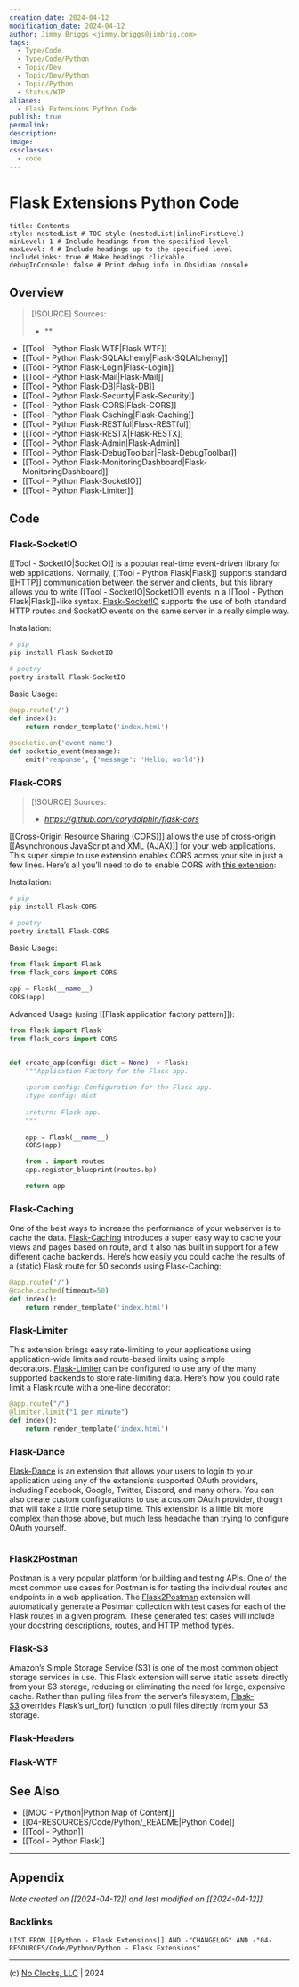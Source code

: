 ```yaml
---
creation_date: 2024-04-12
modification_date: 2024-04-12
author: Jimmy Briggs <jimmy.briggs@jimbrig.com>
tags:
  - Type/Code
  - Type/Code/Python
  - Topic/Dev
  - Topic/Dev/Python
  - Topic/Python
  - Status/WIP
aliases:
  - Flask Extensions Python Code
publish: true
permalink:
description:
image:
cssclasses:
  - code
---
```


# Flask Extensions Python Code

```table-of-contents
title: Contents 
style: nestedList # TOC style (nestedList|inlineFirstLevel)
minLevel: 1 # Include headings from the specified level
maxLevel: 4 # Include headings up to the specified level
includeLinks: true # Make headings clickable
debugInConsole: false # Print debug info in Obsidian console
```

## Overview

> [!SOURCE] Sources:
> - **

- [[Tool - Python Flask-WTF|Flask-WTF]]
- [[Tool - Python Flask-SQLAlchemy|Flask-SQLAlchemy]]
- [[Tool - Python Flask-Login|Flask-Login]]
- [[Tool - Python Flask-Mail|Flask-Mail]]
- [[Tool - Python Flask-DB|Flask-DB]]
- [[Tool - Python Flask-Security|Flask-Security]]
- [[Tool - Python Flask-CORS|Flask-CORS]]
- [[Tool - Python Flask-Caching|Flask-Caching]]
- [[Tool - Python Flask-RESTful|Flask-RESTful]]
- [[Tool - Python Flask-RESTX|Flask-RESTX]]
- [[Tool - Python Flask-Admin|Flask-Admin]]
- [[Tool - Python Flask-DebugToolbar|Flask-DebugToolbar]]
- [[Tool - Python Flask-MonitoringDashboard|Flask-MonitoringDashboard]]
- [[Tool - Python Flask-SocketIO]]
- [[Tool - Python Flask-Limiter]]

## Code

### Flask-SocketIO

[[Tool - SocketIO|SocketIO]] is a popular real-time event-driven library for web applications. Normally, [[Tool - Python Flask|Flask]] supports standard [[HTTP]] communication between the server and clients, but this library allows you to write [[Tool - SocketIO|SocketIO]] events in a [[Tool - Python Flask|Flask]]-like syntax. [Flask-SocketIO](https://github.com/miguelgrinberg/Flask-SocketIO) supports the use of both standard HTTP routes and SocketIO events on the same server in a really simple way.

Installation:

```python
# pip
pip install Flask-SocketIO

# poetry
poetry install Flask-SocketIO
```

Basic Usage:

```python
@app.route('/')
def index():
    return render_template('index.html')

@socketio.on('event name')
def socketio_event(message):
    emit('response', {'message': 'Hello, world'})
```

### Flask-CORS

> [!SOURCE] Sources:
> - *https://github.com/corydolphin/flask-cors*

[[Cross-Origin Resource Sharing (CORS)]] allows the use of cross-origin [[Asynchronous JavaScript and XML (AJAX)]] for your web applications. This super simple to use extension enables CORS across your site in just a few lines. Here’s all you’ll need to do to enable CORS with [this extension](https://github.com/corydolphin/flask-cors):

Installation:

```python
# pip
pip install Flask-CORS

# poetry
poetry install Flask-CORS
```

Basic Usage:

```python
from flask import Flask
from flask_cors import CORS

app = Flask(__name__)
CORS(app)
```

Advanced Usage (using [[Flask application factory pattern]]):

```python
from flask import Flask
from flask_cors import CORS


def create_app(config: dict = None) -> Flask:
    """Application Factory for the Flask app.
    
    :param config: Configuration for the Flask app.
    :type config: dict
    
    :return: Flask app.    
    """
    
    app = Flask(__name__)
    CORS(app)

    from . import routes
    app.register_blueprint(routes.bp)

    return app
```

### Flask-Caching

One of the best ways to increase the performance of your webserver is to cache the data. [Flask-Caching](https://github.com/pallets-eco/flask-caching) introduces a super easy way to cache your views and pages based on route, and it also has built in support for a few different cache backends. Here’s how easily you could cache the results of a (static) Flask route for 50 seconds using Flask-Caching:

```python
@app.route('/')
@cache.cached(timeout=50)
def index():
    return render_template('index.html')
```

### Flask-Limiter

This extension brings easy rate-limiting to your applications using application-wide limits and route-based limits using simple decorators. [Flask-Limiter](https://github.com/alisaifee/flask-limiter) can be configured to use any of the many supported backends to store rate-limiting data. Here’s how you could rate limit a Flask route with a one-line decorator:

```python
@app.route("/")
@limiter.limit("1 per minute")
def index():
    return render_template('index.html')
```

### Flask-Dance

[Flask-Dance](https://github.com/singingwolfboy/flask-dance) is an extension that allows your users to login to your application using any of the extension’s supported OAuth providers, including Facebook, Google, Twitter, Discord, and many others. You can also create custom configurations to use a custom OAuth provider, though that will take a little more setup time. This extension is a little bit more complex than those above, but much less headache than trying to configure OAuth yourself.

```python

```

### Flask2Postman

Postman is a very popular platform for building and testing APIs. One of the most common use cases for Postman is for testing the individual routes and endpoints in a web application. The [Flask2Postman](https://github.com/numberly/flask2postman) extension will automatically generate a Postman collection with test cases for each of the Flask routes in a given program. These generated test cases will include your docstring descriptions, routes, and HTTP method types.

### Flask-S3

Amazon’s Simple Storage Service (S3) is one of the most common object storage services in use. This Flask extension will serve static assets directly from your S3 storage, reducing or eliminating the need for large, expensive cache. Rather than pulling files from the server’s filesystem, [Flask-S3](https://github.com/e-dard/flask-s3) overrides Flask’s url_for() function to pull files directly from your S3 storage.

### Flask-Headers




### Flask-WTF

## See Also

- [[MOC - Python|Python Map of Content]]
- [[04-RESOURCES/Code/Python/_README|Python Code]]
- [[Tool - Python]]
- [[Tool - Python Flask]]


***

## Appendix

*Note created on [[2024-04-12]] and last modified on [[2024-04-12]].*

### Backlinks

```dataview
LIST FROM [[Python - Flask Extensions]] AND -"CHANGELOG" AND -"04-RESOURCES/Code/Python/Python - Flask Extensions"
```

***

(c) [No Clocks, LLC](https://github.com/noclocks) | 2024